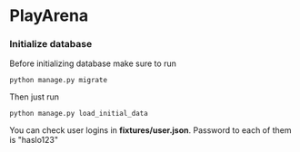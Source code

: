 # PlayArena

### Initialize database

Before initializing database make sure to run 
```
python manage.py migrate
```

Then just run 
```
python manage.py load_initial_data
```

You can check user logins in **fixtures/user.json**. Password to each of them is "haslo123"
